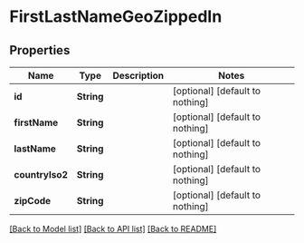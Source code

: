 # FirstLastNameGeoZippedIn


## Properties
Name | Type | Description | Notes
------------ | ------------- | ------------- | -------------
**id** | **String** |  | [optional] [default to nothing]
**firstName** | **String** |  | [optional] [default to nothing]
**lastName** | **String** |  | [optional] [default to nothing]
**countryIso2** | **String** |  | [optional] [default to nothing]
**zipCode** | **String** |  | [optional] [default to nothing]


[[Back to Model list]](../README.md#models) [[Back to API list]](../README.md#api-endpoints) [[Back to README]](../README.md)


